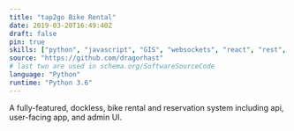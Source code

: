 ```yaml
---
title: "tap2go Bike Rental"
date: 2019-03-20T16:49:40Z
draft: false
pin: true
skills: ["python", "javascript", "GIS", "websockets", "react", "rest", 'event-sourcing', 'software-architecture']
source: "https://github.com/dragorhast"
# last two are used in schema.org/SoftwareSourceCode
language: "Python"
runtime: "Python 3.6"
---
```

A fully-featured, dockless, bike rental and reservation system
including api, user-facing app, and admin UI.
